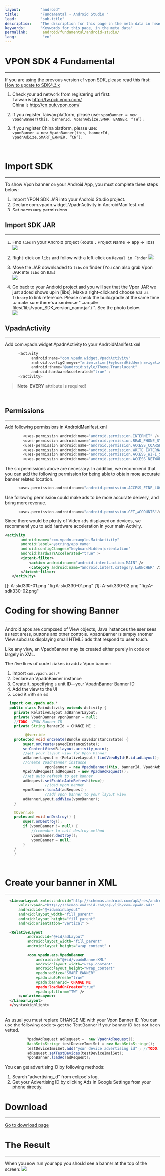 ```yaml
---
layout:         "android"
title:          "Fundamental - Android Studio "
lead:           "sub-title"
description:    "The description for this page in the meta data in header."
keywords:       "Keywords for this page, in the meta data"
permalink:       android/fundamental/android-studio/
lang:            "en"
---
```


# VPON SDK 4 Fundamental
----
If you are using the previous version of vpon SDK, please read this first: [How to update to SDK4.2.x](../../../update-to-SDK4_2_x/)

1. Check your ad network from registering url first:<br>
Taiwan is <http://tw.pub.vpon.com/> <br>
China  is <http://cn.pub.vpon.com/>

2. If you register Taiwan platform, please use:
`vponBanner = new VpadnBanner(this, bannerId, VpadnAdSize.SMART_BANNER,
“TW”);`

3. If you register China platform, please use: <br>
`vponBanner = new VpadnBanner(this, bannerId, VpadnAdSize.SMART_BANNER,
“CN”);`
<br>

# Import SDK
---
To show Vpon banner on your Android App, you must complete three steps
below:  


1.  Import VPON SDK JAR into your Android Studio project.
2.  Declare com.vpadn.widget.VpadnActivity in AndroidManifest.xml.
3.  Set necessary permissions.


## Import SDK JAR
---
1. Find `libs` in your Android project (Route：Project Name -&gt; app
-&gt; libs)
![](../../../assets/img/ProjectLibFolder.jpg)


2. Right-click on `libs` and follow with a left-click on `Reveal in Finder`
![](../../../assets/img/DropJarFileToLibFolder.jpg)


3. Move the JAR downloaded to `libs` on finder (You can also grab Vpon JAR into `libs` on IDE)  
![](../../../assets/img/MainInterface.jpg)



4. Go back to your Android project and you will see that the Vpon JAR we just added shows up in [libs]. Make a right-click and choose `Add as library` to link reference. Please check the build.gradle at the same time to make sure there's a sentence " compile files('libs/vpon_SDK_version_name.jar') ". See the photo below.  
![](../../../assets/img/ModifyBuildGradle.jpg)



## VpadnActivity
---
Add com.vpadn.widget.VpadnActivity to your AndroidManifest.xml

``` java
      <activity
            android:name="com.vpadn.widget.VpadnActivity"
            android:configChanges="orientation|keyboardHidden|navigation|keyboard|screenLayout|uiMode|screenSize|smallestScreenSize"
            android:theme="@android:style/Theme.Translucent"
            android:hardwareAccelerated="true" >
      </activity>
```
> **Note**: **EVERY** attribute is required!

<br>

## Permissions
---
Add following permissions in AndroidManifest.xml

```java
        <uses-permission android:name="android.permission.INTERNET" />
        <uses-permission android:name="android.permission.READ_PHONE_STATE"/>
        <uses-permission android:name="android.permission.ACCESS_COARSE_LOCATION"/>
        <uses-permission android:name="android.permission.WRITE_EXTERNAL_STORAGE" />
        <uses-permission android:name="android.permission.ACCESS_WIFI_STATE" />
        <uses-permission android:name="android.permission.ACCESS_NETWORK_STATE"/>
```
The six permissions above are necessary. In addition, we recommend that you can add the following permission for being able to obtain more accurate banner related location.

```java
      <uses-permission android:name="android.permission.ACCESS_FINE_LOCATION"/>
```
Use following permission could make ads to be more accurate delivery,
and bring more revenue.

```java
      <uses-permission android:name="android.permission.GET_ACCOUNTS"/>
```

Since there would be plenty of Video ads displayed on devices, we
recommend you to add hardware acceleration in your main Activity.

```xml
<activity
       android:name="com.vpadn.example.MainActivity"
       android:label="@string/app_name"
       android:configChanges="keyboardHidden|orientation"
       android:hardwareAccelerated="true" >
       <intent-filter>
           <action android:name="android.intent.action.MAIN" />
           <category android:name="android.intent.category.LAUNCHER" />
       </intent-filter>
   </activity>
```
  []: A-skd330-01.png "fig:A-skd330-01.png"
  [1]: A-sdk330-02.png "fig:A-sdk330-02.png"


# Coding for showing Banner
---
  Android apps are composed of View objects, Java instances the user sees as text areas, buttons and other controls. VpadnBanner is simply another View subclass displaying small HTML5 ads that respond to user touch.

  Like any view, an VpadnBanner may be created either purely in code or largely in XML.

  The five lines of code it takes to add a Vpon banner:

  1. Import `com.vpadn.ads.*`
  2. Declare an VpadnBanner instance
  3. Create it, specifying a unit ID—your VpadnBanner Banner ID
  4. Add the view to the UI
  5. Load it with an ad

```java
  import com.vpadn.ads.*
  public class MainActivity extends Activity {
  	private RelativeLayout adBannerLayout;
  	private VpadnBanner vponBanner = null;
  	//TODO: VPON Banner ID
  	private String bannerId = CHANGE ME ;

         @Override
  	protected void onCreate(Bundle savedInstanceState) {
  		super.onCreate(savedInstanceState);
  		setContentView(R.layout.activity_main);
  		//get your layout view for Vpon banner
  		adBannerLayout = (RelativeLayout) findViewById(R.id.adLayout);
  		//create VpadnBanner instance
                  vponBanner = new VpadnBanner(this, bannerId, VpadnAdSize.SMART_BANNER, "TW");
  		VpadnAdRequest adRequest = new VpadnAdRequest();
  		//set auto refresh to get banner
  		adRequest.setEnableAutoRefresh(true);
                  //load vpon banner
  		vponBanner.loadAd(adRequest);
                  //add vpon banner to your layout view
  		adBannerLayout.addView(vponBanner);
  	}

  	@Override
  	protected void onDestroy() {
  		super.onDestroy();
  		if (vponBanner != null) {
  			//remember to call destroy method
  			vponBanner.destroy();
  			vponBanner = null;
  		}
  	}
    }
```
  <br>

# Create your banner in XML
---
``` xml
  <LinearLayout xmlns:android="http://schemas.android.com/apk/res/android"
      xmlns:vpadn="http://schemas.android.com/apk/lib/com.vpadn.ads"
      android:id="@+id/mainLayout"
      android:layout_width="fill_parent"
      android:layout_height="fill_parent"
      android:orientation="vertical" >

  <RelativeLayout
          android:id="@+id/adLayout"
          android:layout_width="fill_parent"
          android:layout_height="wrap_content" >

          <com.vpadn.ads.VpadnBanner
              android:id="@+id/vpadnBannerXML"
              android:layout_width="wrap_content"
              android:layout_height="wrap_content"
              vpadn:adSize="SMART_BANNER"
              vpadn:autoFresh="true"
              vpadn:bannerId= CHANGE ME
              vpadn:loadAdOnCreate="true"
              vpadn:platform="TW" />
      </RelativeLayout>
  </LinearLayout>
  </syntaxhighlight>
```
<br>
  As usual you must replace CHANGE ME with your Vpon Banner ID.
  You can use the following code to get the Test Banner If your banner ID has not been vetted.
<br>

```java
          VpadnAdRequest adRequest =  new VpadnAdRequest();
          HashSet<String> testDeviceImeiSet = new HashSet<String>();
          testDeviceImeiSet.add("your device advertising id"); //TODO: put Android device advertising id
          adRequest.setTestDevices(testDeviceImeiSet);
          vponBanner.loadAd(adRequest);
```
  You can get advertising ID by following methods:
  1. Search "advertising_id" from eclipse's log.
  2. Get your Advertising ID by clicking Ads in Google Settings from your phone directly.

# Download
---
[Go to download page](../../index.html#download)

# The Result
---
  When you now run your app you should see a banner at the top of the screen:
![](../../../assets/img/A-sdk330-03.png)
